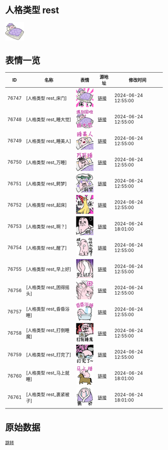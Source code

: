 # 人格类型 rest

<img src="./cover.png" height="60" alt="cover" />

# 表情一览

|ID|名称|表情|源地址|修改时间|
|----|----|----|----|----|
|76747|[人格类型 rest_床门]|<img src="./pic/076747_%5B人格类型 rest_床门%5D.png" height="60" alt="床门"/>|[链接](https://i0.hdslb.com/bfs/garb/05b9e06bda17dca20dd8c697a08f767686a47e7e.png)|2024-06-24 12:55:00|
|76748|[人格类型 rest_睡大觉]|<img src="./pic/076748_%5B人格类型 rest_睡大觉%5D.png" height="60" alt="睡大觉"/>|[链接](https://i0.hdslb.com/bfs/garb/e6e54a599982ff2877d17a588aa9c1e1848cddd4.png)|2024-06-24 12:55:00|
|76749|[人格类型 rest_睡美人]|<img src="./pic/076749_%5B人格类型 rest_睡美人%5D.png" height="60" alt="睡美人"/>|[链接](https://i0.hdslb.com/bfs/garb/39952fb881c55e743e5b22b8e69018877821a0de.png)|2024-06-24 12:55:00|
|76750|[人格类型 rest_万睡]|<img src="./pic/076750_%5B人格类型 rest_万睡%5D.png" height="60" alt="万睡"/>|[链接](https://i0.hdslb.com/bfs/garb/38c7036a6c227cff8d28faff15e2c3bdeef787e5.png)|2024-06-24 12:55:00|
|76751|[人格类型 rest_鳄梦]|<img src="./pic/076751_%5B人格类型 rest_鳄梦%5D.png" height="60" alt="鳄梦"/>|[链接](https://i0.hdslb.com/bfs/garb/79127bc930a1f73052f6c20c1dd518118a6f4d8f.png)|2024-06-24 12:55:00|
|76752|[人格类型 rest_起床]|<img src="./pic/076752_%5B人格类型 rest_起床%5D.png" height="60" alt="起床"/>|[链接](https://i0.hdslb.com/bfs/garb/d00dcce121d4e0f44f025605305114bcaeda9665.png)|2024-06-24 12:55:00|
|76753|[人格类型 rest_啊？]|<img src="./pic/076753_%5B人格类型 rest_啊？%5D.png" height="60" alt="啊？"/>|[链接](https://i0.hdslb.com/bfs/garb/4b3f6e854eb01ec78aa890b979481e83509d81fc.png)|2024-06-24 18:01:00|
|76754|[人格类型 rest_醒了]|<img src="./pic/076754_%5B人格类型 rest_醒了%5D.png" height="60" alt="醒了"/>|[链接](https://i0.hdslb.com/bfs/garb/3129c854eb68309f34b1ca2a3daafa79a2a35886.png)|2024-06-24 12:55:00|
|76755|[人格类型 rest_早上好]|<img src="./pic/076755_%5B人格类型 rest_早上好%5D.png" height="60" alt="早上好"/>|[链接](https://i0.hdslb.com/bfs/garb/eb36ce2653dbb8605e199835f33f56f97d1bd290.png)|2024-06-24 12:55:00|
|76756|[人格类型 rest_困得摇头]|<img src="./pic/076756_%5B人格类型 rest_困得摇头%5D.png" height="60" alt="困得摇头"/>|[链接](https://i0.hdslb.com/bfs/garb/f3c3ade37f3bedf4b67e4aec673cbaedeefeb0df.png)|2024-06-24 12:55:00|
|76757|[人格类型 rest_昏昏浴睡]|<img src="./pic/076757_%5B人格类型 rest_昏昏浴睡%5D.png" height="60" alt="昏昏浴睡"/>|[链接](https://i0.hdslb.com/bfs/garb/2d20e11e79d59cd03042b87f5cbd4cb8fc5d8619.png)|2024-06-24 12:55:00|
|76758|[人格类型 rest_打倒睡魔]|<img src="./pic/076758_%5B人格类型 rest_打倒睡魔%5D.png" height="60" alt="打倒睡魔"/>|[链接](https://i0.hdslb.com/bfs/garb/afd0d60be31430fa0462d8c0f619ac440e481ef3.png)|2024-06-24 12:55:00|
|76759|[人格类型 rest_打完了]|<img src="./pic/076759_%5B人格类型 rest_打完了%5D.png" height="60" alt="打完了"/>|[链接](https://i0.hdslb.com/bfs/garb/37cf7d67711b7ee722706997006d8c67cf6da82f.png)|2024-06-24 12:55:00|
|76760|[人格类型 rest_马上就睡]|<img src="./pic/076760_%5B人格类型 rest_马上就睡%5D.png" height="60" alt="马上就睡"/>|[链接](https://i0.hdslb.com/bfs/garb/2fbed89c4ae44f1f408104510d5f56a12decc0d0.png)|2024-06-24 18:01:00|
|76761|[人格类型 rest_裹紧被子]|<img src="./pic/076761_%5B人格类型 rest_裹紧被子%5D.png" height="60" alt="裹紧被子"/>|[链接](https://i0.hdslb.com/bfs/garb/ec5abd713d12262ad0d712d81bbd1b2ac1a83b94.png)|2024-06-24 18:01:00|

# 原始数据

[跳转](./raw.json)

